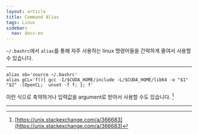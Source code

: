 ```yaml
---
layout: article
title: Command Alias
tags: Linux
sidebar:
  nav: docs-en
---
```


`~/.bashrc`에서 `alias`를 통해 자주 사용하는 linux 명령어들을 간략하게 줄여서 사용할 수 있습니다. <br>

<!--more-->

---


    alias sb='source ~/.bashrc'
    alias gCL='f(){ gcc -I/$CUDA_HOME/include -L/$CUDA_HOME/lib64 -o "$1" "$2" -lOpenCL;  unset -f f; }; f'

이런 식으로 축약하거나 입력값을 argument로 받아서 사용할 수도 있습니다. [^1]

---

[^1]: [https://unix.stackexchange.com/a/366683](https://unix.stackexchange.com/a/366683)
